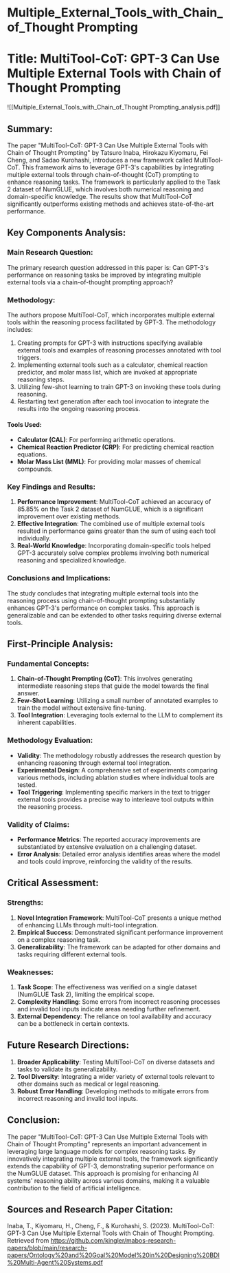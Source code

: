 # Multiple_External_Tools_with_Chain_of_Thought Prompting

# Title: MultiTool-CoT: GPT-3 Can Use Multiple External Tools with Chain of Thought Prompting
![[Multiple_External_Tools_with_Chain_of_Thought Prompting_analysis.pdf]]

## Summary:
The paper "MultiTool-CoT: GPT-3 Can Use Multiple External Tools with Chain of Thought Prompting" by Tatsuro Inaba, Hirokazu Kiyomaru, Fei Cheng, and Sadao Kurohashi, introduces a new framework called MultiTool-CoT. This framework aims to leverage GPT-3's capabilities by integrating multiple external tools through chain-of-thought (CoT) prompting to enhance reasoning tasks. The framework is particularly applied to the Task 2 dataset of NumGLUE, which involves both numerical reasoning and domain-specific knowledge. The results show that MultiTool-CoT significantly outperforms existing methods and achieves state-of-the-art performance.

## Key Components Analysis:

### Main Research Question:
The primary research question addressed in this paper is: Can GPT-3's performance on reasoning tasks be improved by integrating multiple external tools via a chain-of-thought prompting approach?

### Methodology:
The authors propose MultiTool-CoT, which incorporates multiple external tools within the reasoning process facilitated by GPT-3. The methodology includes:
  1. Creating prompts for GPT-3 with instructions specifying available external tools and examples of reasoning processes annotated with tool triggers.
  2. Implementing external tools such as a calculator, chemical reaction predictor, and molar mass list, which are invoked at appropriate reasoning steps.
  3. Utilizing few-shot learning to train GPT-3 on invoking these tools during reasoning.
  4. Restarting text generation after each tool invocation to integrate the results into the ongoing reasoning process.

#### Tools Used:
- **Calculator (CAL)**: For performing arithmetic operations.
- **Chemical Reaction Predictor (CRP)**: For predicting chemical reaction equations.
- **Molar Mass List (MML)**: For providing molar masses of chemical compounds.

### Key Findings and Results:
1. **Performance Improvement**: MultiTool-CoT achieved an accuracy of 85.85% on the Task 2 dataset of NumGLUE, which is a significant improvement over existing methods.
2. **Effective Integration**: The combined use of multiple external tools resulted in performance gains greater than the sum of using each tool individually.
3. **Real-World Knowledge**: Incorporating domain-specific tools helped GPT-3 accurately solve complex problems involving both numerical reasoning and specialized knowledge.

### Conclusions and Implications:
The study concludes that integrating multiple external tools into the reasoning process using chain-of-thought prompting substantially enhances GPT-3's performance on complex tasks. This approach is generalizable and can be extended to other tasks requiring diverse external tools.

## First-Principle Analysis:

### Fundamental Concepts:
1. **Chain-of-Thought Prompting (CoT)**: This involves generating intermediate reasoning steps that guide the model towards the final answer.
2. **Few-Shot Learning**: Utilizing a small number of annotated examples to train the model without extensive fine-tuning.
3. **Tool Integration**: Leveraging tools external to the LLM to complement its inherent capabilities.

### Methodology Evaluation:
- **Validity**: The methodology robustly addresses the research question by enhancing reasoning through external tool integration.
- **Experimental Design**: A comprehensive set of experiments comparing various methods, including ablation studies where individual tools are tested.
- **Tool Triggering**: Implementing specific markers in the text to trigger external tools provides a precise way to interleave tool outputs within the reasoning process.

### Validity of Claims:
- **Performance Metrics**: The reported accuracy improvements are substantiated by extensive evaluation on a challenging dataset.
- **Error Analysis**: Detailed error analysis identifies areas where the model and tools could improve, reinforcing the validity of the results.

## Critical Assessment:

### Strengths:
1. **Novel Integration Framework**: MultiTool-CoT presents a unique method of enhancing LLMs through multi-tool integration.
2. **Empirical Success**: Demonstrated significant performance improvement on a complex reasoning task.
3. **Generalizability**: The framework can be adapted for other domains and tasks requiring different external tools.

### Weaknesses:
1. **Task Scope**: The effectiveness was verified on a single dataset (NumGLUE Task 2), limiting the empirical scope.
2. **Complexity Handling**: Some errors from incorrect reasoning processes and invalid tool inputs indicate areas needing further refinement.
3. **External Dependency**: The reliance on tool availability and accuracy can be a bottleneck in certain contexts.

## Future Research Directions:
1. **Broader Applicability**: Testing MultiTool-CoT on diverse datasets and tasks to validate its generalizability.
2. **Tool Diversity**: Integrating a wider variety of external tools relevant to other domains such as medical or legal reasoning.
3. **Robust Error Handling**: Developing methods to mitigate errors from incorrect reasoning and invalid tool inputs.

## Conclusion:
The paper "MultiTool-CoT: GPT-3 Can Use Multiple External Tools with Chain of Thought Prompting" represents an important advancement in leveraging large language models for complex reasoning tasks. By innovatively integrating multiple external tools, the framework significantly extends the capability of GPT-3, demonstrating superior performance on the NumGLUE dataset. This approach is promising for enhancing AI systems' reasoning ability across various domains, making it a valuable contribution to the field of artificial intelligence.

## Sources and Research Paper Citation:
Inaba, T., Kiyomaru, H., Cheng, F., & Kurohashi, S. (2023). MultiTool-CoT: GPT-3 Can Use Multiple External Tools with Chain of Thought Prompting. Retrieved from https://github.com/kingler/mabos-research-papers/blob/main/research-papers/Ontology%20and%20Goal%20Model%20in%20Designing%20BDI%20Multi-Agent%20Systems.pdf